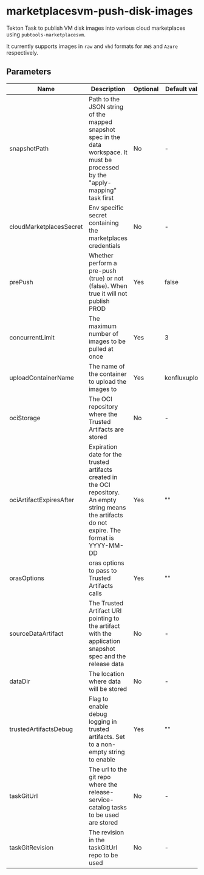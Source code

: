 # marketplacesvm-push-disk-images

Tekton Task to publish VM disk images into various cloud marketplaces using `pubtools-marketplacesvm`.

It currently supports images in `raw` and `vhd` formats for `AWS` and `Azure` respectively.

## Parameters

| Name                    | Description                                                                                                                                          | Optional | Default value |
|-------------------------|------------------------------------------------------------------------------------------------------------------------------------------------------|----------|---------------|
| snapshotPath            | Path to the JSON string of the mapped snapshot spec in the data workspace. It must be processed by the "apply-mapping" task first                    | No       | -             |
| cloudMarketplacesSecret | Env specific secret containing the marketplaces credentials                                                                                          | No       | -             |
| prePush                 | Whether perform a pre-push (true) or not (false). When true it will not publish PROD                                                                 | Yes      | false         |
| concurrentLimit         | The maximum number of images to be pulled at once                                                                                                    | Yes      | 3             |
| uploadContainerName     | The name of the container to upload the images to                                                                                                    | Yes      | konfluxupload |
| ociStorage              | The OCI repository where the Trusted Artifacts are stored                                                                                            | No       | -             |
| ociArtifactExpiresAfter | Expiration date for the trusted artifacts created in the OCI repository. An empty string means the artifacts do not expire. The format is YYYY-MM-DD | Yes      | ""            |
| orasOptions             | oras options to pass to Trusted Artifacts calls                                                                                                      | Yes      | ""            |
| sourceDataArtifact      | The Trusted Artifact URI pointing to the artifact with the application snapshot spec and the release data                                            | No       | -             |
| dataDir                 | The location where data will be stored                                                                                                               | No       | -             |
| trustedArtifactsDebug   | Flag to enable debug logging in trusted artifacts. Set to a non-empty string to enable                                                               | Yes      | ""            |
| taskGitUrl              | The url to the git repo where the release-service-catalog tasks to be used are stored                                                                | No       | -             |
| taskGitRevision         | The revision in the taskGitUrl repo to be used                                                                                                       | No       | -             |
